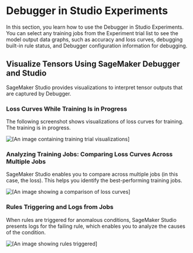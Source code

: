 # Debugger in Studio Experiments<a name="debugger-on-studio-experiments"></a>

In this section, you learn how to use the Debugger in Studio Experiments\. You can select any training jobs from the Experiment trial list to see the model output data graphs, such as accuracy and loss curves, debugging built\-in rule status, and Debugger configuration information for debugging\.

## Visualize Tensors Using SageMaker Debugger and Studio<a name="debugger-visualization-studio"></a>

SageMaker Studio provides visualizations to interpret tensor outputs that are captured by Debugger\. 

### Loss Curves While Training Is in Progress<a name="loss-curves-during-training"></a>

The following screenshot shows visualizations of loss curves for training\. The training is in progress\.

![\[An image containing training trial visualizations\]](http://docs.aws.amazon.com/sagemaker/latest/dg/images/debugger/debugger-visualize-loss-curves-rules.png)

### Analyzing Training Jobs: Comparing Loss Curves Across Multiple Jobs<a name="loss-curves-across-multiple-jobs"></a>

SageMaker Studio enables you to compare across multiple jobs \(in this case, the loss\)\. This helps you identify the best\-performing training jobs\.

![\[An image showing a comparison of loss curves\]](http://docs.aws.amazon.com/sagemaker/latest/dg/images/debugger/degubber-analyze-training-loss-curves.png)

### Rules Triggering and Logs from Jobs<a name="rules-triggering-and-logs"></a>

When rules are triggered for anomalous conditions, SageMaker Studio presents logs for the failing rule, which enables you to analyze the causes of the condition\.

![\[An image showing rules triggered\]](http://docs.aws.amazon.com/sagemaker/latest/dg/images/debugger/debugger-rules-triggered.png)